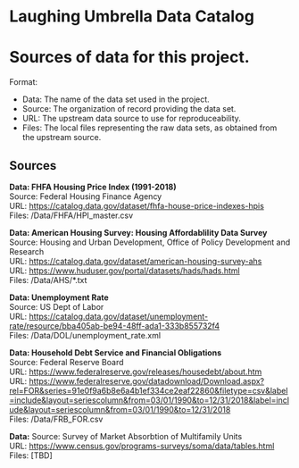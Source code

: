 # Laughing Umbrella Data Catalog
# Sources of data for this project.

Format: 
- Data: The name of the data set used in the project. 
- Source: The organization of record providing the data set.
- URL: The upstream data source to use for reproduceability.
- Files: The local files representing the raw data sets, as obtained from the upstream source.


## Sources

**Data: FHFA Housing Price Index (1991-2018)**  
Source: Federal Housing Finance Agency  
URL: https://catalog.data.gov/dataset/fhfa-house-price-indexes-hpis  
Files: /Data/FHFA/HPI_master.csv  

**Data: American Housing Survey: Housing Affordablility Data Survey**  
Source: Housing and Urban Development, Office of Policy Development and Research  
URL: https://catalog.data.gov/dataset/american-housing-survey-ahs   
URL: https://www.huduser.gov/portal/datasets/hads/hads.html    
Files: /Data/AHS/*.txt    

**Data: Unemployment Rate**  
Source: US Dept of Labor  
URL: https://catalog.data.gov/dataset/unemployment-rate/resource/bba405ab-be94-48ff-ada1-333b855732f4  
Files: /Data/DOL/unemployment_rate.xml   

**Data: Household Debt Service and Financial Obligations**   
Source: Federal Reserve Board  
URL: https://www.federalreserve.gov/releases/housedebt/about.htm   
URL: https://www.federalreserve.gov/datadownload/Download.aspx?rel=FOR&series=91e0f9a6b8e6a4b1ef334ce2eaf22860&filetype=csv&label=include&layout=seriescolumn&from=03/01/1990&to=12/31/2018&label=include&layout=seriescolumn&from=03/01/1990&to=12/31/2018    
Files: /Data/FRB_FOR.csv

**Data:**
Source: Survey of Market Absorbtion of Multifamily Units   
URL: https://www.census.gov/programs-surveys/soma/data/tables.html   
Files: [TBD]   
